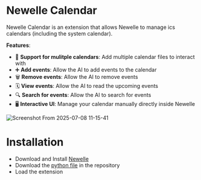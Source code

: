 # Newelle Calendar

Newelle Calendar is an extension that allows Newelle to manage ics calendars (including the system calendar).

**Features**:
- 📅 **Support for mulitple calendars**: Add multiple calendar files to interact with
- ➕ **Add events**: Allow the AI to add events to the calendar
- 🗑️ **Remove events**: Allow the AI to remove events
- 🗓️ **View events**: Allow the AI to read the upcoming events
- 🔍 **Search for events**: Allow the AI to search for events
- 🖥️ **Interactive UI**: Manage your calendar manually directly inside Newelle

![Screenshot From 2025-07-08 11-15-41](https://github.com/user-attachments/assets/fd6dfb16-3104-4312-9e2d-891e40f018d9)

# Installation
- Download and Install [Newelle](https://flathub.org/apps/io.github.qwersyk.Newelle)
- Download the [python file](https://github.com/FrancescoCaracciolo/Newelle-Calendar/blob/main/calendar.py) in the repository
- Load the extension
